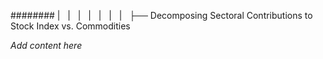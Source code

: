 ######## |   |   |   |   |   |   |   ├── Decomposing Sectoral Contributions to Stock Index vs. Commodities

*Add content here*